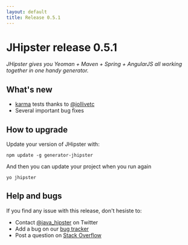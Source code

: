 ```yaml
---
layout: default
title: Release 0.5.1
---
```


JHipster release 0.5.1
==================

*JHipster gives you Yeoman + Maven + Spring + AngularJS all working together in one handy generator.*

What's new
----------

- [karma](http://karma-runner.github.io/) tests thanks to [@jollivetc](https://twitter.com/jollivetc)
- Several important bug fixes

How to upgrade
------------

Update your version of JHipster with:

```
npm update -g generator-jhipster
```

And then you can update your project when you run again

```
yo jhipster
```

Help and bugs
--------------

If you find any issue with this release, don't hesiste to:

- Contact [@java_hipster](https://twitter.com/java_hipster) on Twitter
- Add a bug on our [bug tracker](https://github.com/jhipster/generator-jhipster/issues?state=open)
- Post a question on [Stack Overflow](http://stackoverflow.com/tags/jhipster/info)
